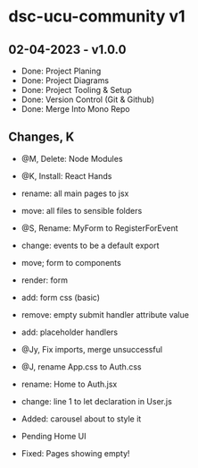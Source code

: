 # dsc-ucu-community v1

## 02-04-2023 - v1.0.0

- Done: Project Planing
- Done: Project Diagrams
- Done: Project Tooling & Setup
- Done: Version Control (Git & Github)
- Done: Merge Into Mono Repo

## Changes, K

- @M, Delete: Node Modules
- @K, Install: React Hands
- rename: all main pages to jsx
- move: all files to sensible folders
- @S, Rename: MyForm to RegisterForEvent
- change: events to be a default export
- move; form to components
- render: form
- add: form css (basic)
- remove: empty submit handler attribute value
- add: placeholder handlers
- @Jy, Fix imports, merge unsuccessful
- @J, rename App.css to Auth.css
- rename: Home to Auth.jsx
- change: line 1 to let declaration in User.js

- Added: carousel about to style it
- Pending Home UI
- Fixed: Pages showing empty!
